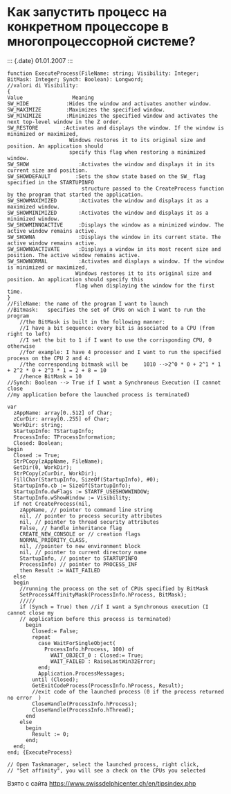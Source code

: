 Как запустить процесс на конкретном процессоре в многопроцессорной системе?
===========================================================================

::: {.date}
01.01.2007
:::

    function ExecuteProcess(FileName: string; Visibility: Integer; BitMask: Integer; Synch: Boolean): Longword;
    //valori di Visibility:
    {
    Value                Meaning
    SW_HIDE            :Hides the window and activates another window.
    SW_MAXIMIZE        :Maximizes the specified window.
    SW_MINIMIZE        :Minimizes the specified window and activates the next top-level window in the Z order.
    SW_RESTORE        :Activates and displays the window. If the window is minimized or maximized,
                        Windows restores it to its original size and position. An application should
                        specify this flag when restoring a minimized window.
    SW_SHOW                :Activates the window and displays it in its current size and position.
    SW_SHOWDEFAULT        :Sets the show state based on the SW_ flag specified in the STARTUPINFO
                            structure passed to the CreateProcess function by the program that started the application.
    SW_SHOWMAXIMIZED       :Activates the window and displays it as a maximized window.
    SW_SHOWMINIMIZED       :Activates the window and displays it as a minimized window.
    SW_SHOWMINNOACTIVE     :Displays the window as a minimized window. The active window remains active.
    SW_SHOWNA              :Displays the window in its current state. The active window remains active.
    SW_SHOWNOACTIVATE      :Displays a window in its most recent size and position. The active window remains active.
    SW_SHOWNORMAL          :Activates and displays a window. If the window is minimized or maximized,
                          Windows restores it to its original size and position. An application should specify this
                          flag when displaying the window for the first time.
    }
    //FileName: the name of the program I want to launch
    //Bitmask:   specifies the set of CPUs on wich I want to run the program
        //the BitMask is built in the following manner:
        //I have a bit sequence: every bit is associated to a CPU (from right to left)
        //I set the bit to 1 if I want to use the corrisponding CPU, 0 otherwise
        //for example: I have 4 processor and I want to run the specified process on the CPU 2 and 4:
        //the corresponding bitmask will be     1010 -->2^0 * 0 + 2^1 * 1 + 2^2 * 0 + 2^3 * 1 = 2 + 8 = 10
        //hence BitMask = 10
    //Synch: Boolean --> True if I want a Synchronous Execution (I cannot close
    //my application before the launched process is terminated)
     
    var
      zAppName: array[0..512] of Char;
      zCurDir: array[0..255] of Char;
      WorkDir: string;
      StartupInfo: TStartupInfo;
      ProcessInfo: TProcessInformation;
      Closed: Boolean;
    begin
      Closed := True;
      StrPCopy(zAppName, FileName);
      GetDir(0, WorkDir);
      StrPCopy(zCurDir, WorkDir);
      FillChar(StartupInfo, SizeOf(StartupInfo), #0);
      StartupInfo.cb := SizeOf(StartupInfo);
      StartupInfo.dwFlags := STARTF_USESHOWWINDOW;
      StartupInfo.wShowWindow := Visibility;
      if not CreateProcess(nil,
        zAppName, // pointer to command line string
        nil, // pointer to process security attributes
        nil, // pointer to thread security attributes
        False, // handle inheritance flag
        CREATE_NEW_CONSOLE or // creation flags
        NORMAL_PRIORITY_CLASS,
        nil, //pointer to new environment block
        nil, // pointer to current directory name
        StartupInfo, // pointer to STARTUPINFO
        ProcessInfo) // pointer to PROCESS_INF
        then Result := WAIT_FAILED
      else
      begin
        //running the process on the set of CPUs specified by BitMask
        SetProcessAffinityMask(ProcessInfo.hProcess, BitMask);
        /////
        if (Synch = True) then //if I want a Synchronous execution (I cannot close my
        // application before this process is terminated)
          begin
            Closed:= False;
            repeat
              case WaitForSingleObject(
                ProcessInfo.hProcess, 100) of
                  WAIT_OBJECT_0 : Closed:= True;
                  WAIT_FAILED : RaiseLastWin32Error;
              end;
              Application.ProcessMessages;
            until (Closed);
            GetExitCodeProcess(ProcessInfo.hProcess, Result);
            //exit code of the launched process (0 if the process returned no error  )
            CloseHandle(ProcessInfo.hProcess);
            CloseHandle(ProcessInfo.hThread);
          end
        else
          begin
            Result := 0;
          end;
      end;
    end; {ExecuteProcess}
     
    // Open Taskmanager, select the launched process, right click,
    // "Set affinity", you will see a check on the CPUs you selected

Взято с сайта <https://www.swissdelphicenter.ch/en/tipsindex.php>
